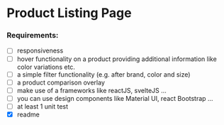 # Product Listing Page
 
### Requirements:

- [ ] responsiveness
- [ ] hover functionality on a product providing additional information like color variations etc.
- [ ] a simple filter functionality (e.g. after brand, color and size)
- [ ] a product comparison overlay
- [ ] make use of a frameworks like reactJS, svelteJS …
- [ ] you can use design components like Material UI, react Bootstrap …
- [ ] at least 1 unit test
- [X] readme
